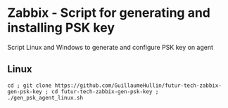 # Zabbix - Script for generating and installing PSK key
Script Linux and Windows to generate and configure PSK key on agent

## Linux

    cd ; git clone https://github.com/GuillaumeHullin/futur-tech-zabbix-gen-psk-key ; cd futur-tech-zabbix-gen-psk-key ; ./gen_psk_agent_linux.sh
